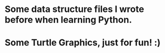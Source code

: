 # Some data structure files I wrote before when learning Python.
# Some Turtle Graphics, just for fun! :)
